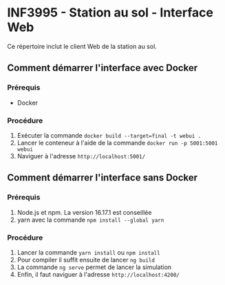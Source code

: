 # INF3995 - Station au sol - Interface Web

Ce répertoire inclut le client Web de la station au sol.

## Comment démarrer l'interface **avec** Docker

### Prérequis
- Docker

### Procédure
1. Exécuter la commande ``docker build --target=final -t webui .``
2. Lancer le conteneur à l'aide de la commande ``docker run -p 5001:5001 webui``
3. Naviguer à l'adresse `http://localhost:5001/`

## Comment démarrer l'interface **sans** Docker
### Prérequis
1. Node.js et npm. La version 16.17.1 est conseillée
2. yarn avec la commande ``npm install --global yarn``
### Procédure
1. Lancer la commande ``yarn install`` ou ``npm install``
2. Pour compiler il suffit ensuite de lancer ``ng build``
3. La commande ``ng serve`` permet de lancer la simulation
4. Enfin, il faut naviguer à l'adresse ``http://localhost:4200/``
